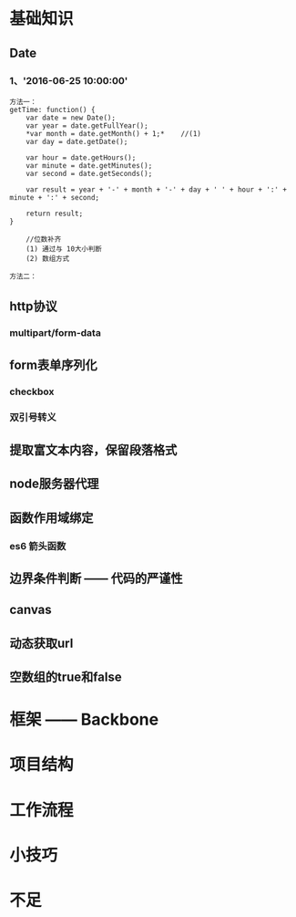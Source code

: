 # 基础知识
## Date
### 1、'2016-06-25 10:00:00'
    方法一：
    getTime: function() {
        var date = new Date();
        var year = date.getFullYear();
        *var month = date.getMonth() + 1;*    //(1)
        var day = date.getDate();

        var hour = date.getHours();
        var minute = date.getMinutes();
        var second = date.getSeconds();

        var result = year + '-' + month + '-' + day + ' ' + hour + ':' + minute + ':' + second;

        return result;
    }

        //位数补齐
        (1) 通过与 10大小判断
        (2) 数组方式
    
    方法二：
    
    
## http协议
### multipart/form-data
## form表单序列化
### checkbox
### 双引号转义
## 提取富文本内容，保留段落格式
## node服务器代理
## 函数作用域绑定
### es6 箭头函数
## 边界条件判断 —— 代码的严谨性
## canvas
## 动态获取url
## 空数组的true和false

# 框架 —— Backbone

# 项目结构

# 工作流程

# 小技巧

# 不足